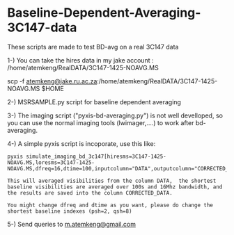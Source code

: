Baseline-Dependent-Averaging-3C147-data
=======================================

These scripts are made to test BD-avg on a real 3C147 data

1-) You can take the hires data in my jake account : /home/atemkeng/RealDATA/3C147-1425-NOAVG.MS

scp -f atemkeng@jake.ru.ac.za:/home/atemkeng/RealDATA/3C147-1425-NOAVG.MS $HOME

2-) MSRSAMPLE.py script for baseline dependent averaging 

3-) The imaging script ("pyxis-bd-averaging.py") is not well develloped, so you can use the normal imaging tools (lwimager,....) to work after bd-averaging.

4-) A simple pyxis script is incoporate, use this like: 

	pyxis simulate_imaging_bd_3c147[hiresms=3C147-1425-NOAVG.MS,loresms=3C147-1425-NOAVG.MS,dfreq=16,dtime=100,inputcolumn="DATA",outputcolumn="CORRECTED_DATA"]
	
	This will averaged visibilities from the column DATA,  the shortest baseline visibilities are averaged over 100s and 16Mhz bandwidth, and the results are saved into the column CORRECTED_DATA.

	You might change dfreq and dtime as you want, please do change the shortest baseline indexes (psh=2, qsh=8)


5-) Send queries to m.atemkeng@gmail.com
